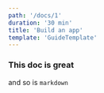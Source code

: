 ```yaml
---
path: '/docs/1'
duration: '30 min'
title: 'Build an app'
template: 'GuideTemplate'
---
```


### This doc is great

and so is `markdown`
